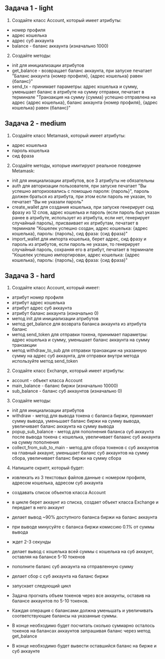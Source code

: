 ## Задача 1 - light

1. Создайте класс Account, который имеет атрибуты:
- номер профиля
- адрес кошелька
- адрес суб аккаунта
- balance - баланс аккаунта (изначально 1000)
2. Создайте методы:
- init для инициализации атрибутов
- get_balance - возвращает баланс аккаунта, при запуске печатает "Баланс аккаунта {номер профиля}, {адрес кошелька} равен {баланс}"
- send_tx - принимает параметры: адрес кошелька и сумму, уменьшает баланс в атрибуте на сумму отправки, печатает в терминале
  "Транзакция на сумму {сумма} успешно отправлена на адрес {адрес кошелька}, баланс аккаунта {номер профиля}, {адрес кошелька} равен {баланс}"


## Задача 2 - medium

1. Создайте класс Metamask, который имеет атрибуты:
- адрес кошелька 
- пароль кошелька
- сид фраза
2. Создайте методы, которые имитируют реальное поведение Metamask:
- init для инициализации атрибутов, все 3 атрибуты не обязательны
- auth для авторизации пользователя, при запуске печатает "Вы успешно авторизовались с помощью пароля: {пароль}",
  пароль должен браться из атрибута, при этом если пароль не указан, то печатает "Вы не указали пароль"
- create_wallet для создания кошелька, при запуске генерирует сид фразу из 12 слов, адрес кошелька и пароль 
 (если пароль был указан ранее в атрибуте, использует из атрибута, если нет, генерирует случайный пароль), присваивает их
  атрибутам, печатает в терминале "Кошелек успешно создан,   адрес кошелька: {адрес кошелька}, пароль: {пароль}, сид фраза: {сид фраза}"
- import_wallet для импорта кошелька, берет адрес, сид фразу и пароль из атрибутов, если пароль не указан, то генерирует случайный пароль,
  сохраняя его в атрибут, печатает в терминале "Кошелек успешно импортирован, адрес кошелька: {адрес кошелька}, пароль: {пароль}, сид фраза: {сид фраза}"

## Задача 3 - hard 

1. Создайте класс Account, который имеет:
- атрибут номер профиля
- атрибут адрес кошелька
- атрибут адрес суб аккаунта
- атрибут баланс аккаунта (изначально 0)
- метод init для инициализации атрибутов
- метод get_balance для возврата баланса аккаунта из атрибута баланс
- метод send_token для отправки токена, принимает параметры: адрес кошелька и сумму, уменьшает баланс аккаунта на сумму транзакции
- метод withdraw_to_sub для отправки транзакции на указанную сумму на адрес суб аккаунта, для отправки внутри метода используйте метод send_token

2. Создайте класс Exchange, который имеет атрибуты:
- account - объект класса Account
- main_balance - баланс биржи (изначально 10000)
- sub_balance - баланс суб аккаунтов (изначально 0)
3. Создайте методы:
- init для инициализации атрибутов
- withdraw - метод для вывода токена с баланса биржи, принимает сумму вывода, уменьшает баланс биржи на сумму вывода, увеличивает баланс аккаунта на сумму вывода
- popup_sub_balance - метод для пополнения баланса суб аккаунта после вывода токена с кошелька, увеличивает балаанс суб аккаунта на сумму пополнения
- collect_from_sub_to_main - метод для сбора токенов с суб аккаунтов на главный аккаунт, уменьшает баланс суб аккаунтов на сумму сбора, увеличивает баланс биржи на сумму сбора

4. Напишите скрипт, который будет:
- извлекать из 3 текстовых файлов данные с номером профиля, адресом кошелька, адресом суб аккаунта
- создавать список объектов класса Account
- в цикле берет аккаунт из списка, создает объект класса Exchange и передает в него аккаунт
- делает вывод ~90% доступного баланса биржи на баланс аккаунта
- при выводе минусуйте с баланса биржи комиссию 0.1% от суммы вывода
- ждет 2-3 секунды
- делает вывод с кошелька всей суммы с кошелька на суб аккаунт, оставляя на балансе 5-10 токенов
- пополните баланс суб аккаунта на отправленную сумму
- делает сбор с суб аккаунта на баланс биржи
- запускает следующий цикл

- Задача прогнать объем токенов через все аккаунты, оставив на балансе аккаунтов по 5-10 токенов.
- Каждая операция с балансами должна уменьшать и увеличивать соответствующие балансы на указанные суммы.
- В конце необходимо будет посчитать сколько суммарно осталось токенов на балансах аккаунтов запрашивая баланс через метод get_balance
- В конце необходимо будет вывести оставшийся баланс на бирже и суб аккаунте